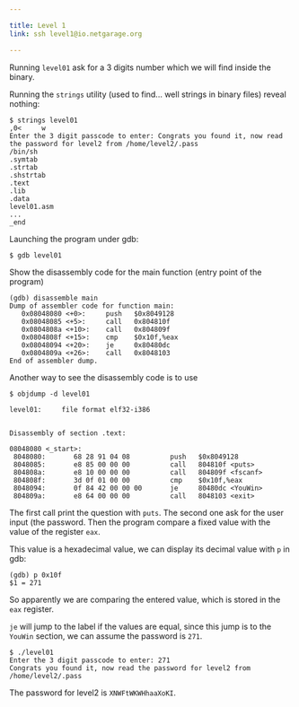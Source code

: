 ```yaml
---

title: Level 1
link: ssh level1@io.netgarage.org

---
```



Running `level01` ask for a 3 digits number which we will find inside the binary.

Running the `strings` utility (used to find... well strings in binary files) reveal nothing:

    $ strings level01
    ,0<     w
    Enter the 3 digit passcode to enter: Congrats you found it, now read the password for level2 from /home/level2/.pass
    /bin/sh
    .symtab
    .strtab
    .shstrtab
    .text
    .lib
    .data
    level01.asm
    ...
    _end

Launching the program under gdb:

    $ gdb level01

Show the disassembly code for the main function (entry point of the program)

    (gdb) disassemble main
    Dump of assembler code for function main:
       0x08048080 <+0>:     push   $0x8049128
       0x08048085 <+5>:     call   0x804810f
       0x0804808a <+10>:    call   0x804809f
       0x0804808f <+15>:    cmp    $0x10f,%eax
       0x08048094 <+20>:    je     0x80480dc
       0x0804809a <+26>:    call   0x8048103
    End of assembler dump.

Another way to see the disassembly code is to use

    $ objdump -d level01

    level01:     file format elf32-i386


    Disassembly of section .text:

    08048080 <_start>:
     8048080:       68 28 91 04 08          push   $0x8049128
     8048085:       e8 85 00 00 00          call   804810f <puts>
     804808a:       e8 10 00 00 00          call   804809f <fscanf>
     804808f:       3d 0f 01 00 00          cmp    $0x10f,%eax
     8048094:       0f 84 42 00 00 00       je     80480dc <YouWin>
     804809a:       e8 64 00 00 00          call   8048103 <exit>

The first call print the question with `puts`.
The second one ask for the user input (the password.
Then the program compare a fixed value with the value of the register `eax`.

This value is a hexadecimal value, we can display its decimal value with `p` in gdb:

    (gdb) p 0x10f
    $1 = 271

So apparently we are comparing the entered value, which is stored in the `eax` register.

`je` will jump to the label if the values are equal, since this jump is to the `YouWin` section, we can assume the password is `271`.

    $ ./level01
    Enter the 3 digit passcode to enter: 271
    Congrats you found it, now read the password for level2 from /home/level2/.pass

The password for level2 is `XNWFtWKWHhaaXoKI`.


